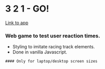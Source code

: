 # 3 2 1 - GO!

[Link to app](https://jm-se.github.io/3-2-1-GO/)

### Web game to test user reaction times.

-   Styling to imitate racing track elements.
-   Done in vanilla Javascript.

`#### Only for laptop/desktop screen sizes`
